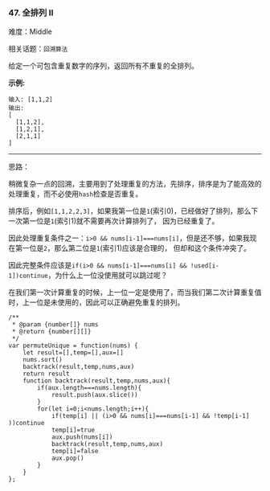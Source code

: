 ### 47. 全排列 II

难度：Middle

相关话题：`回溯算法`

给定一个可包含重复数字的序列，返回所有不重复的全排列。



**示例:** 



```
输入: [1,1,2]
输出:
[
  [1,1,2],
  [1,2,1],
  [2,1,1]
]
```



-----

思路：

稍微复杂一点的回溯，主要用到了处理重复的方法，先排序，排序是为了能高效的处理重复，而不必使用`hash`检查是否重复。

排序后，例如`[1,1,2,2,3]`，如果我第一位是`1`(索引0)，已经做好了排列，那么下一次第一位是`1`(索引1)就不需要再次计算排列了，
因为已经重复了。

因此处理重复条件之一：`i>0 && nums[i-1]===nums[i]`，但是还不够，如果我现在第一位是`2`，那么第二位是`1`(索引1)应该是合理的，
但却和这个条件冲突了。

因此完整条件应该是`if(i>0 && nums[i-1]===nums[i] && !used[i-1])continue`，为什么上一位没使用就可以跳过呢？

在我们第一次计算重复的时候，上一位一定是使用了，而当我们第二次计算重复值时，上一位是未使用的，因此可以正确避免重复的排列。


```
/**
 * @param {number[]} nums
 * @return {number[][]}
 */
var permuteUnique = function(nums) {
    let result=[],temp=[],aux=[]
    nums.sort()
    backtrack(result,temp,nums,aux)
    return result
    function backtrack(result,temp,nums,aux){
        if(aux.length===nums.length){
            result.push(aux.slice())
        }
        for(let i=0;i<nums.length;i++){
            if(temp[i] || (i>0 && nums[i]===nums[i-1] && !temp[i-1] ))continue
            temp[i]=true
            aux.push(nums[i])
            backtrack(result,temp,nums,aux)
            temp[i]=false
            aux.pop()
        }
    }
};
```

